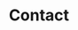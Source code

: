 ---
title: "Contact"
description : "Contact information for Bradypus LLC"

office:
  title : "Maryland Office"
  email : "daniel.shiplett.bradypus@gmail.com"
  location : "Crownsville, MD"
  content : "Please feel to reach out to us at any time."

# opening hour
opening_hour:
  title : "Opening Hours"
  day_time:
    - "Every Day: 00:00 – 23:59"
    
draft: false
---